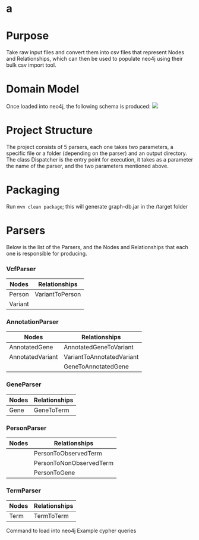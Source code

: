 # a

# Purpose
Take raw input files and convert them into csv files that represent Nodes and Relationships, which can then be used to populate neo4j using their bulk csv import tool.
# Domain Model
Once loaded into neo4j, the following schema is produced:
![](https://github.com/sajid-mughal/a/blob/master/schema%20diagram.png?raw=true)
# Project Structure
The project consists of 5 parsers, each one takes two parameters, a specific file or a folder (depending on the parser) and an output directory. 
The class Dispatcher is the entry point for execution, it takes as a parameter the name of the parser, and the two parameters mentioned above. 
# Packaging
Run `mvn clean package`; this will generate graph-db.jar in the /target folder
# Parsers
Below is the list of the Parsers, and the Nodes and Relationships that each one is responsible for producing. 
### VcfParser
| Nodes | Relationships |
| --- | --- |
| Person  | VariantToPerson |
| Variant |  |
### AnnotationParser
| Nodes | Relationships |
| --- | --- |
| AnnotatedGene | AnnotatedGeneToVariant |
| AnnotatedVariant | VariantToAnnotatedVariant |
|  | GeneToAnnotatedGene |
### GeneParser
| Nodes | Relationships |
| --- | --- |
| Gene | GeneToTerm |
### PersonParser
| Nodes | Relationships |
| --- | --- |
|  | PersonToObservedTerm |
|  | PersonToNonObservedTerm |
|  | PersonToGene |
### TermParser
| Nodes | Relationships |
| --- | --- |
| Term | TermToTerm |





Command to load into neo4j
Example cypher queries

